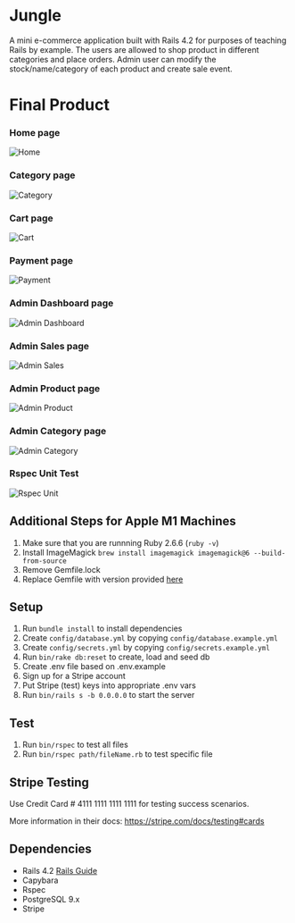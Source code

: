 # Jungle

A mini e-commerce application built with Rails 4.2 for purposes of teaching Rails by example. The users are allowed to shop product in different categories and place orders. Admin user can modify the stock/name/category of each product and create sale event.

# Final Product
### Home page
![Home](https://github.com/MingfengLi0122/jungle/blob/master/docs/homepage.png)

### Category page
![Category](https://github.com/MingfengLi0122/jungle/blob/master/docs/categories.png)

### Cart page
![Cart](https://github.com/MingfengLi0122/jungle/blob/master/docs/cart.png)

### Payment page
![Payment](https://github.com/MingfengLi0122/jungle/blob/master/docs/payment.png)

### Admin Dashboard page
![Admin Dashboard](https://github.com/MingfengLi0122/jungle/blob/master/docs/admin_dashboard.png)

### Admin Sales page
![Admin Sales](https://github.com/MingfengLi0122/jungle/blob/master/docs/admin_sales.png)

### Admin Product page
![Admin Product](https://github.com/MingfengLi0122/jungle/blob/master/docs/admin_product.png)

### Admin Category page
![Admin Category](https://github.com/MingfengLi0122/jungle/blob/master/docs/admin_category.png)

### Rspec Unit Test
![Rspec Unit](https://github.com/MingfengLi0122/jungle/blob/master/docs/rspec_unit_test.png)

## Additional Steps for Apple M1 Machines

1. Make sure that you are runnning Ruby 2.6.6 (`ruby -v`)
1. Install ImageMagick `brew install imagemagick imagemagick@6 --build-from-source`
2. Remove Gemfile.lock
3. Replace Gemfile with version provided [here](https://gist.githubusercontent.com/FrancisBourgouin/831795ae12c4704687a0c2496d91a727/raw/ce8e2104f725f43e56650d404169c7b11c33a5c5/Gemfile)

## Setup

1. Run `bundle install` to install dependencies
2. Create `config/database.yml` by copying `config/database.example.yml`
3. Create `config/secrets.yml` by copying `config/secrets.example.yml`
4. Run `bin/rake db:reset` to create, load and seed db
5. Create .env file based on .env.example
6. Sign up for a Stripe account
7. Put Stripe (test) keys into appropriate .env vars
8. Run `bin/rails s -b 0.0.0.0` to start the server

## Test

1. Run `bin/rspec` to test all files
2. Run `bin/rspec path/fileName.rb` to test specific file

## Stripe Testing

Use Credit Card # 4111 1111 1111 1111 for testing success scenarios.

More information in their docs: <https://stripe.com/docs/testing#cards>

## Dependencies

* Rails 4.2 [Rails Guide](http://guides.rubyonrails.org/v4.2/)
* Capybara
* Rspec
* PostgreSQL 9.x
* Stripe


